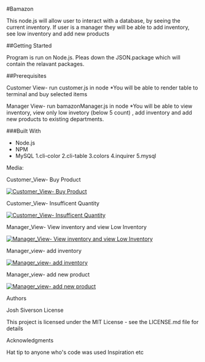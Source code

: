 #Bamazon

This node.js will allow user to interact with a database, by seeing the current inventory. If user is a manager they will be able to add inventory, see low inventory and add new products

##Getting Started

Program is run on Node.js. Pleas down the JSON.package which will
contain the relavant packages.

##Prerequisites

Customer View- run customer.js in node
*You will be able to render table to terminal and buy selected items

Manager View- run bamazonManager.js in node
*You will be able to view inventory, view only low invetory (below 5 count)
, add inventory and add new products to existing departments.


###Built With

* Node.js
* NPM
* MySQL
1.cli-color
2.cli-table
3.colors
4.inquirer
5.mysql

Media:

Customer_View- Buy Product

[![Customer_View- Buy Product](https://media.giphy.com/media/3ohhwBRmZNzHtjICB2/giphy.gif)](https://media.giphy.com/media/3ohhwBRmZNzHtjICB2/giphy.gif)

Customer_View- Insufficent Quantity

[![Customer_View- Insufficent Quantity](https://media.giphy.com/media/l378u7gD6iVhFjWsU/giphy.gif)](https://media.giphy.com/media/l378u7gD6iVhFjWsU/giphy.gif)

Manager_View- View inventory and view Low Inventory

[![Manager_View- View inventory and view Low Inventory](https://media.giphy.com/media/l1J9wsNUFVoFe8mM8/giphy.gif)](https://media.giphy.com/media/l1J9wsNUFVoFe8mM8/giphy.gif)

Manager_view- add inventory

[![Manager_view- add inventory](https://media.giphy.com/media/3o7aCTo5c5dRlM1WFi/giphy.gif)](https://media.giphy.com/media/3o7aCTo5c5dRlM1WFi/giphy.gif)

Manager_view- add new product

[![Manager_view- add new product](https://media.giphy.com/media/xT9Igxru58KlnQlZkY/giphy.gif)](https://media.giphy.com/media/xT9Igxru58KlnQlZkY/giphy.gif)


Authors

Josh Siverson
License

This project is licensed under the MIT License - see the LICENSE.md file for details

Acknowledgments

Hat tip to anyone who's code was used
Inspiration
etc